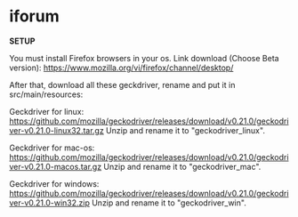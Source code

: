 # iforum

**SETUP**

You must install Firefox browsers in your os.
Link download (Choose Beta version):
https://www.mozilla.org/vi/firefox/channel/desktop/

After that, download all these geckdriver, rename and put it in src/main/resources:

Geckdriver for linux:
https://github.com/mozilla/geckodriver/releases/download/v0.21.0/geckodriver-v0.21.0-linux32.tar.gz
Unzip and rename it to "geckodriver_linux".

Geckdriver for mac-os:
https://github.com/mozilla/geckodriver/releases/download/v0.21.0/geckodriver-v0.21.0-macos.tar.gz
Unzip and rename it to "geckodriver_mac".

Geckdriver for windows:
https://github.com/mozilla/geckodriver/releases/download/v0.21.0/geckodriver-v0.21.0-win32.zip
Unzip and rename it to "geckodriver_win".